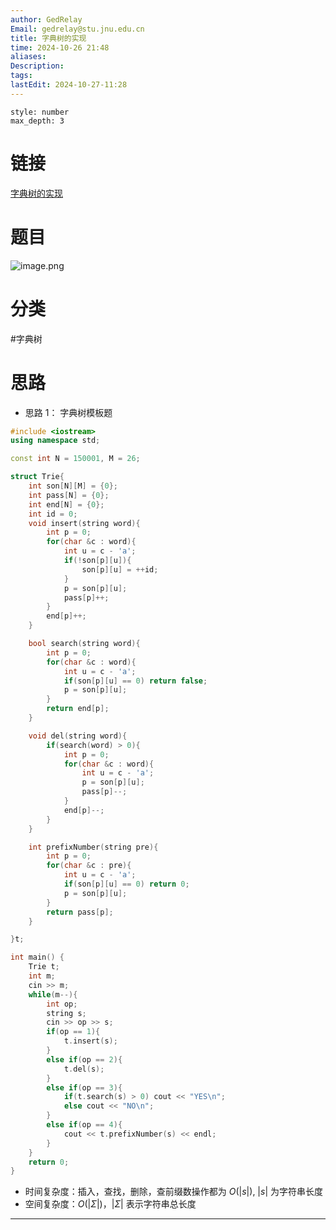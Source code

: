 ```yaml
---
author: GedRelay
Email: gedrelay@stu.jnu.edu.cn
title: 字典树的实现
time: 2024-10-26 21:48
aliases: 
Description: 
tags: 
lastEdit: 2024-10-27-11:28
---
```


```toc
style: number
max_depth: 3
```

# 链接
[字典树的实现](https://www.nowcoder.com/practice/7f8a8553ddbf4eaab749ec988726702b) 

# 题目
![image.png](https://ged-pic-bed.oss-cn-guangzhou.aliyuncs.com/img/202410262149976.png)


# 分类
#字典树 

# 思路
- 思路 1：
字典树模板题

```cpp
#include <iostream>
using namespace std;

const int N = 150001, M = 26;

struct Trie{
    int son[N][M] = {0};
    int pass[N] = {0};
    int end[N] = {0};
    int id = 0;
    void insert(string word){
        int p = 0;
        for(char &c : word){
            int u = c - 'a';
            if(!son[p][u]){
                son[p][u] = ++id;
            }
            p = son[p][u];
            pass[p]++;
        }
        end[p]++;
    }

    bool search(string word){
        int p = 0;
        for(char &c : word){
            int u = c - 'a';
            if(son[p][u] == 0) return false;
            p = son[p][u];
        }
        return end[p];
    }

    void del(string word){
        if(search(word) > 0){
            int p = 0;
            for(char &c : word){
                int u = c - 'a';
                p = son[p][u];
                pass[p]--;
            }
            end[p]--;
        }
    }

    int prefixNumber(string pre){
        int p = 0;
        for(char &c : pre){
            int u = c - 'a';
            if(son[p][u] == 0) return 0;
            p = son[p][u];
        }
        return pass[p];
    }

}t;

int main() {
    Trie t;
    int m;
    cin >> m;
    while(m--){
        int op;
        string s;
        cin >> op >> s;
        if(op == 1){
            t.insert(s);
        }
        else if(op == 2){
            t.del(s);
        }
        else if(op == 3){
            if(t.search(s) > 0) cout << "YES\n";
            else cout << "NO\n";
        }
        else if(op == 4){
            cout << t.prefixNumber(s) << endl;
        }
    }
    return 0;
}
```


- 时间复杂度：插入，查找，删除，查前缀数操作都为 ${O\left( |s| \right)  }$, ${|s| }$ 为字符串长度
- 空间复杂度：${O\left( |\Sigma |  \right)  }$，${|\Sigma | }$ 表示字符串总长度


---


